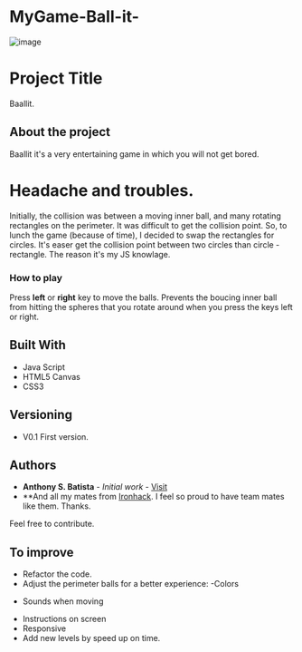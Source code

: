 # MyGame-Ball-it-

![image](https://user-images.githubusercontent.com/47228958/55633461-b691fe00-57bc-11e9-9541-65e2ec0d3f64.png)

# Project Title

Baallit.

## About the project

Baallit it's a very entertaining game in which you will not get bored.


# Headache and troubles.

Initially, the collision was between a moving inner ball, and many rotating rectangles on the perimeter. It was difficult to get the collision point. So, to lunch the game (because of time), I decided to swap the rectangles for circles. It's easer get the collision point between two circles than circle - rectangle. The reason it's my JS knowlage.


### How to play

Press **left** or **right** key to move the balls. Prevents the boucing inner ball from hitting the spheres that you rotate around when you press the keys left or right.


## Built With

* Java Script
* HTML5 Canvas
* CSS3

## Versioning

- V0.1
First version.

## Authors

* **Anthony S. Batista** - *Initial work* - [Visit](https://anthonysbr.com)
* **And all my mates from [Ironhack](https://anthonysbr.com). I feel so proud to have team mates like them. Thanks.

Feel free to contribute.

## To improve

* Refactor the code.
* Adjust the perimeter balls for a better experience:
-Colors
- Sounds when moving
* Instructions on screen
* Responsive
* Add new levels by speed up on time.
